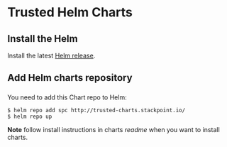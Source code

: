# Trusted Helm Charts

## Install the Helm

Install the latest [Helm release](https://github.com/kubernetes/helm#install).

## Add Helm charts repository

###

You need to add this Chart repo to Helm:
```console
$ helm repo add spc http://trusted-charts.stackpoint.io/
$ helm repo up
```

**Note** follow install instructions in charts _readme_ when you want to install charts.
